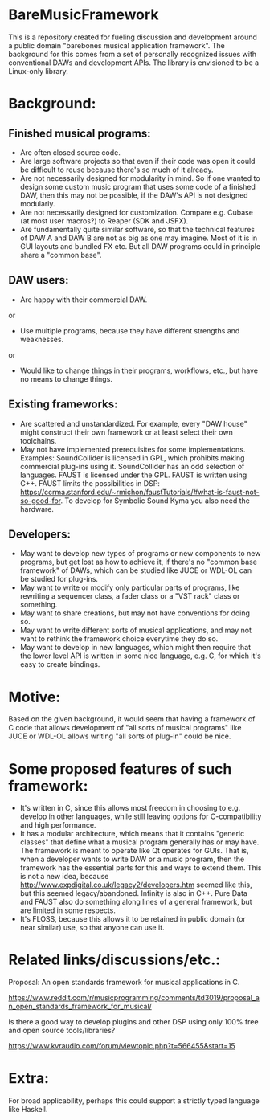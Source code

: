 # BareMusicFramework

This is a repository created for fueling discussion and development around a public domain "barebones musical application framework". The background for this comes from a set of personally recognized issues with conventional DAWs and development APIs. The library is envisioned to be a Linux-only library.

# Background:

## Finished musical programs:

* Are often closed source code.
* Are large software projects so that even if their code was open it could be difficult to reuse because there's so much of it already.
* Are not necessarily designed for modularity in mind. So if one wanted to design some custom music program that uses some code of a finished DAW, then this may not be possible, if the DAW's API is not designed modularly.
* Are not necessarily designed for customization. Compare e.g. Cubase (at most user macros?) to Reaper (SDK and JSFX).
* Are fundamentally quite similar software, so that the technical features of DAW A and DAW B are not as big as one may imagine. Most of it is in GUI layouts and bundled FX etc. But all DAW programs could in principle share a "common base".

## DAW users:

* Are happy with their commercial DAW.

or

* Use multiple programs, because they have different strengths and weaknesses.

or

* Would like to change things in their programs, workflows, etc., but have no means to change things.

## Existing frameworks:

* Are scattered and unstandardized. For example, every "DAW house" might construct their own framework or at least select their own toolchains.
* May not have implemented prerequisites for some implementations. Examples: SoundCollider is licensed in GPL, which prohibits making commercial plug-ins using it. SoundCollider has an odd selection of languages. FAUST is licensed under the GPL. FAUST is written using C++. FAUST limits the possibilities in DSP: https://ccrma.stanford.edu/~rmichon/faustTutorials/#what-is-faust-not-so-good-for. To develop for Symbolic Sound Kyma you also need the hardware.

## Developers:

* May want to develop new types of programs or new components to new programs, but get lost as how to achieve it, if there's no "common base framework" of DAWs, which can be studied like JUCE or WDL-OL can be studied for plug-ins.
* May want to write or modify only particular parts of programs, like rewriting a sequencer class, a fader class or a "VST rack" class or something.
* May want to share creations, but may not have conventions for doing so.
* May want to write different sorts of musical applications, and may not want to rethink the framework choice everytime they do so.
* May want to develop in new languages, which might then require that the lower level API is written in some nice language, e.g. C, for which it's easy to create bindings.

# Motive:

Based on the given background, it would seem that having a framework of C code that allows development of "all sorts of musical programs" like JUCE or WDL-OL allows writing "all sorts of plug-in" could be nice.

# Some proposed features of such framework:

* It's written in C, since this allows most freedom in choosing to e.g. develop in other languages, while still leaving options for C-compatibility and high performance.
* It has a modular architecture, which means that it contains "generic classes" that define what a musical program generally has or may have. The framework is meant to operate like Qt operates for GUIs. That is, when a developer wants to write DAW or a music program, then the framework has the essential parts for this and ways to extend them. This is not a new idea, because http://www.expdigital.co.uk/legacy2/developers.htm seemed like this, but this seemed legacy/abandoned. Infinity is also in C++. Pure Data and FAUST also do something along lines of a general framework, but are limited in some respects.
* It's FLOSS, because this allows it to be retained in public domain (or near similar) use, so that anyone can use it.

# Related links/discussions/etc.:

Proposal: An open standards framework for musical applications in C.

https://www.reddit.com/r/musicprogramming/comments/td3019/proposal_an_open_standards_framework_for_musical/

Is there a good way to develop plugins and other DSP using only 100% free and open source tools/libraries?

https://www.kvraudio.com/forum/viewtopic.php?t=566455&start=15

# Extra:

For broad applicability, perhaps this could support a strictly typed language like Haskell.

